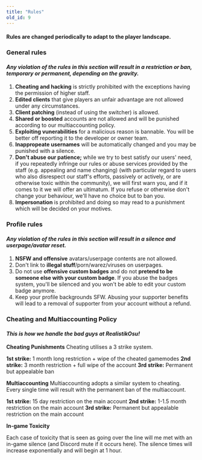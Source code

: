 ```yaml
---
title: "Rules"
old_id: 9
---
```

<h4 class="cenetered">Rules are changed periodically to adapt to the player landscape.</h4>

<h3><i class="game icon"></i> General rules</h3>

#### _Any violation of the rules in this section will result in a **restriction or ban, temporary or permanent**, depending on the gravity._

1. **Cheating and hacking** is strictly prohibited with the exceptions having the permission of higher staff.
2. **Edited clients** that give players an unfair advantage are not allowed under any circumstances.
3. **Client patching** (instead of using the switcher) is allowed.
4. **Shared or boosted** accounts are not allowed and will be punished according to our multiaccounting policy.
5. **Exploiting vunerabilities** for a malicious reason is bannable. You will be better off reporting it to the developer or owner team.
6. **Inappropeate usernames** will be automatically changed and you may be punished with a silence.
7. **Don't abuse our patience;** while we try to best satisfy our users' need, if you repeatedly infringe our rules or abuse services provided by the staff (e.g. appealing and name changing) (with particular regard to users who also disrespect our staff's efforts, passively or actively, or are otherwise toxic within the community), we will first warn you, and if it comes to it we will offer an ultimatum. If you refuse or otherwise don't change your behaviour, we'll have no choice but to ban you.
8. **Impersonation** is prohibited and doing so may read to a punishment which will be decided on your motives.

<h3><i class="user icon"></i> Profile rules</h3>

#### _Any violation of the rules in this section will result in a **silence and userpage/avatar reset**._

1. **NSFW and offensive** avatars/userpage contents are not allowed.
2. Don't link to **illegal stuff**/porn/warez/viruses on userpages.
3. Do not use **offensive custom badges** and do not **pretend to be someone else with your custom badge**. If you abuse the badges system, you'll be silenced and you won't be able to edit your custom badge anymore.
4. Keep your profile backgrounds SFW. Abusing your supporter benefits will lead to a removal of supporter from your account without a refund.

<h3><i class="file text outline icon"></i> Cheating and Multiaccounting Policy</h3>

#### _This is how we handle the bad guys at RealistikOsu!_

**Cheating Punishments**
Cheating utilises a 3 strike system.

**1st strike:** 1 month long restriction + wipe of the cheated gamemodes
**2nd strike:** 3 month restriction + full wipe of the account
**3rd strike:** Permanent but appealable ban

**Multiaccounting**
Multiaccounting adopts a similar system to cheating. Every single time will result with the permanent ban of the multiaccount.

**1st strike:** 15 day restriction on the main account
**2nd strike:** 1-1.5 month restriction on the main account
**3rd strike:** Permanent but appealable restriction on the main account

**In-game Toxicity**

Each case of toxicity that is seen as going  over the line will me met with an in-game silence (and Discord mute if it occurs here). The silence times will increase exponentially and will begin at 1 hour.

